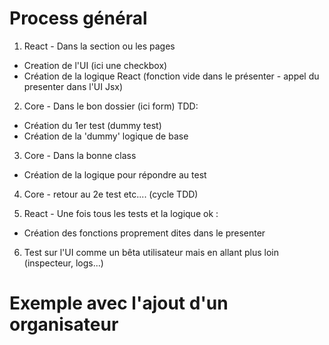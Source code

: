 # Process général

1. React - Dans la section ou les pages
- Creation de l'UI (ici une checkbox)
- Création de la logique React (fonction vide dans le présenter - appel du presenter dans l'UI Jsx)

2. Core - Dans le bon dossier (ici form)
TDD:
- Création du 1er test (dummy test)
- Création de la 'dummy' logique de base 

3. Core - Dans la bonne class 
- Création de la logique pour répondre au test

4. Core - retour au 2e test etc.... (cycle TDD)

5. React - Une fois tous les tests et la logique ok :
- Création des fonctions proprement dites dans le presenter

6. Test sur l'UI comme un bêta utilisateur mais en allant plus loin (inspecteur, logs...)

# Exemple avec l'ajout d'un organisateur
